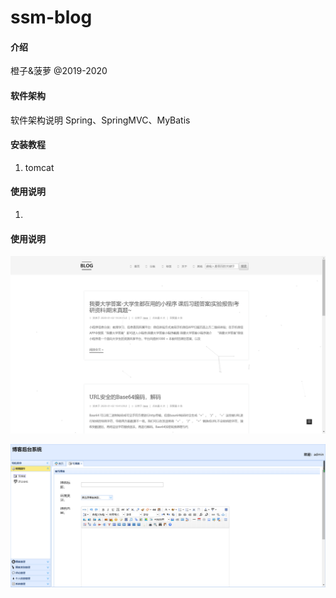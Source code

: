 # ssm-blog

#### 介绍
橙子&菠萝
@2019-2020

#### 软件架构
软件架构说明
Spring、SpringMVC、MyBatis

#### 安装教程

1.  tomcat

#### 使用说明

1. 

#### 使用说明
![主页面](img/index.png)

![管理页面](img/admin.png)